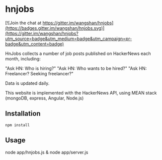 hnjobs
========

[![Join the chat at https://gitter.im/wangshan/hnjobs](https://badges.gitter.im/wangshan/hnjobs.svg)](https://gitter.im/wangshan/hnjobs?utm_source=badge&utm_medium=badge&utm_campaign=pr-badge&utm_content=badge)

HnJobs collects a number of job posts published on HackerNews each month, including: 

"Ask HN: Who is hiring?"
"Ask HN: Who wants to be hired?"
"Ask HN: Freelancer? Seeking freelancer?"

Data is updated daily.

This website is implemented with the HackerNews API, using MEAN stack (mongoDB, express, Angular, Node.js)

## Installation

`npm install`

## Usage

node app/hnjobs.js &
node app/server.js
